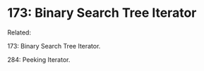 # 173: Binary Search Tree Iterator

Related:

173: Binary Search Tree Iterator.

284: Peeking Iterator.